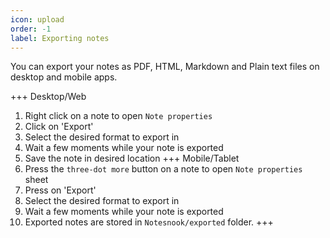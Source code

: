 ```yaml
---
icon: upload
order: -1
label: Exporting notes
---
```

You can export your notes as PDF, HTML, Markdown and Plain text files on desktop and mobile apps.

+++ Desktop/Web
1. Right click on a note to open `Note properties`
2. Click on 'Export'
3. Select the desired format to export in
4. Wait a few moments while your note is exported
5. Save the note in desired location
+++ Mobile/Tablet
1. Press the `three-dot more` button on a note to open `Note properties` sheet
2. Press on 'Export'
3. Select the desired format to export in
4. Wait a few moments while your note is exported
5. Exported notes are stored in `Notesnook/exported` folder.
+++